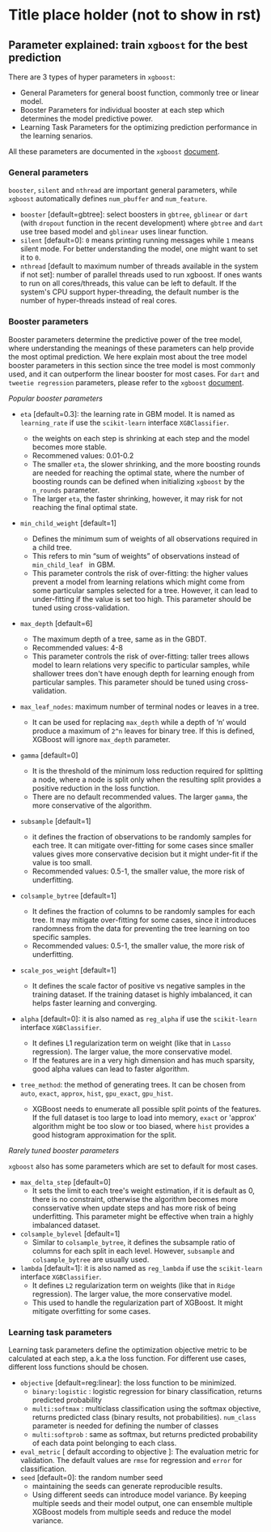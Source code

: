 # Title place holder (not to show in rst)
## Parameter explained: train `xgboost` for the best prediction

There are 3 types of hyper parameters in `xgboost`: 

* General Parameters for general boost function, commonly tree or linear model.
* Booster Parameters for individual booster at each step which determines the model predictive power.
* Learning Task Parameters for the optimizing prediction performance in the learning senarios.

All these parameters are documented in the `xgboost` [document](http://xgboost.readthedocs.io/en/latest/parameter.html).

### General parameters

`booster`, `silent` and `nthread` are important general parameters, while `xgboost` automatically defines `num_pbuffer` and `num_feature`.

* `booster` [default=gbtree]: select boosters in `gbtree`, `gblinear` or `dart` (with `dropout` function in the recent development) where `gbtree` and `dart` use tree based model and `gblinear` uses linear function.
* `silent` [default=0]: `0` means printing running messages while `1` means silent mode. For better understanding the model, one might want to set it to `0`.
* `nthread` [default to maximum number of threads available in the system if not set]: number of parallel threads used to run xgboost. If ones wants to run on all cores/threads, this value can be left to default. If the system's CPU support hyper-threading, the default number is the number of hyper-threads instead of real cores.

### Booster parameters

Booster parameters determine the predictive power of the tree model, where understanding the meanings of these parameters can help provide the most optimal prediction. We here explain most about the tree model booster parameters in this section since the tree model is most commonly used, and it can outperform the linear booster for most cases. For `dart` and `tweetie regression` parameters, please refer to the `xgboost` [document](http://xgboost.readthedocs.io/en/latest/parameter.html).

*Popular booster parameters*

* `eta` [default=0.3]: the learning rate in GBM model. It is named as `learning_rate` if use the `scikit-learn` interface `XGBClassifier`.
	* the weights on each step is shrinking at each step and the model becomes more stable.
	* Recommened values: 0.01-0.2
	* The smaller `eta`, the slower shrinking, and the more boosting rounds are needed for reaching the optimal state, where the number of boosting rounds can be defined when initializing `xgboost` by the `n_rounds` parameter.
	* The larger `eta`, the faster shrinking, however, it may risk for not reaching the final optimal state.
* `min_child_weight` [default=1]
	* Defines the minimum sum of weights of all observations required in a child tree.
	* This refers to min “sum of weights” of observations instead of `min_child_leaf ` in GBM.
	* This parameter controls the risk of over-fitting: the higher values prevent a model from learning relations which might come from some particular samples selected for a tree. However, it can lead to under-fitting if the value is set too high. This parameter should be tuned using cross-validation.

* `max_depth` [default=6]
	* The maximum depth of a tree, same as in the GBDT.
	* Recommended values: 4-8
	* This parameter controls the risk of over-fitting: taller trees allows model to learn relations very specific to particular samples, while shallower trees don't have enough depth for learning enough from particular samples. This parameter should be tuned using cross-validation.

* `max_leaf_nodes`: maximum number of terminal nodes or leaves in a tree.
	* It can be used for replacing `max_depth` while a depth of ‘n’ would produce a maximum of `2^n` leaves for binary tree. If this is defined, XGBoost will ignore `max_depth` parameter.

* `gamma` [default=0]
	* It is the threshold of the minimum loss reduction required for splitting a node, where a node is split only when the resulting split provides a positive reduction in the loss function. 
	* There are no default recommended values. The larger `gamma`, the more conservative of the algorithm.

* `subsample` [default=1]
	* it defines the fraction of observations to be randomly samples for each tree. It can mitigate over-fitting for some cases since smaller values gives more conservative decision but it might under-fit if the value is too small.
	* Recommended values: 0.5-1, the smaller value, the more risk of underfitting.

* `colsample_bytree` [default=1]
	* It defines the fraction of columns to be randomly samples for each tree. It may mitigate over-fitting for some cases, since it introduces randomness from the data for preventing the tree learning on too specific samples.
	* Recommended values: 0.5-1, the smaller value, the more risk of underfitting.

* `scale_pos_weight` [default=1]
	* It defines the scale factor of positive vs negative samples in the training dataset. If  the training dataset is highly imbalanced, it can helps faster learning and converging.

* `alpha` [default=0]: it is also named as `reg_alpha` if use the `scikit-learn` interface `XGBClassifier`.
	* It defines L1 regularization term on weight (like that in `Lasso` regression). The larger value, the more conservative model.
	* If the features are in a very high dimension and has much sparsity, good alpha values can lead to faster algorithm.

* `tree_method`: the method of generating trees. It can be chosen from `auto`, `exact`, `approx`, `hist`, `gpu_exact`, `gpu_hist`.
	* XGBoost needs to enumerate all possible split points of the features. If the full dataset is too large to load into memory, `exact` or 'approx' algorithm might be too slow or too biased, where `hist` provides a good histogram approximation for the split.

*Rarely tuned booster parameters*

`xgboost` also has some parameters which are set to default for most cases.

* `max_delta_step` [default=0]
	* It sets the limit to each tree's weight estimation, if it is default as 0, there is no constraint, otherwise the algorithm becomes more consservative when update steps and has more risk of being underfitting. This parameter might be effective when train a highly imbalanced dataset. 
* `colsample_bylevel` [default=1]
	* Similar to `colsample_bytree`, it defines the subsample ratio of columns for each split in each level. However, `subsample` and `colsample_bytree` are usually used.
* `lambda` [default=1]: it is also named as `reg_lambda` if use the `scikit-learn` interface `XGBClassifier`.
	* It defines `L2` regularization term on weights (like that in `Ridge` regression). The larger value, the more conservative model.
	* This used to handle the regularization part of XGBoost. It might mitigate overfitting for some cases.
	
### Learning task parameters

Learning task parameters define the optimization objective metric to be calculated at each step, a.k.a the loss function. For different use cases, different loss functions should be chosen.

* `objective` [default=reg:linear]: the loss function to be minimized. 
	* `binary:logistic` : logistic regression for binary classification, returns predicted probability
	* `multi:softmax` : multiclass classification using the softmax objective, returns predicted class (binary results, not probabilities). `num_class` parameter is needed for defining the number of classes
	* `multi:softprob` : same as softmax, but returns predicted probability of each data point belonging to each class.
* `eval_metric` [ default according to objective ]: The evaluation metric for validation. The default values are `rmse` for regression and `error` for classification.
* `seed` [default=0]: the random number seed
	* maintaining the seeds can generate reproducible results.
	* Using different seeds can introduce model variance. By keeping multiple seeds and their model output, one can ensemble multiple XGBoost models from multiple seeds and reduce the model variance.
